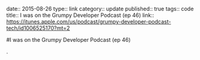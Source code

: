 date:: 2015-08-26
type:: link
category:: update
published:: true
tags:: code
title:: I was on the Grumpy Developer Podcast (ep 46)
link:: https://itunes.apple.com/us/podcast/grumpy-developer-podcast-tech/id1006525170?mt=2

#I was on the Grumpy Developer Podcast (ep 46)

.